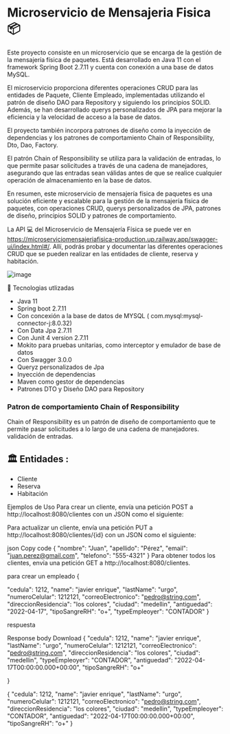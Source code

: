 
# Microservicio de Mensajeria Fisica 📦


Este proyecto consiste en un microservicio que se encarga de la gestión de la mensajería física de paquetes. Está desarrollado en Java 11 con el framework Spring Boot 2.7.11 y cuenta con conexión a una base de datos MySQL.

El microservicio proporciona diferentes operaciones CRUD para las entidades de Paquete, Cliente  Empleado, implementadas utilizando el patrón de diseño DAO para Repository y siguiendo los principios SOLID. Además, se han desarrollado querys personalizados de JPA para mejorar la eficiencia y la velocidad de acceso a la base de datos.

El proyecto también incorpora patrones de diseño como la inyección de dependencias y los patrones de comportamiento Chain of Responsibility, Dto, Dao, Factory.

El patrón Chain of Responsibility se utiliza para la validación de entradas, lo que permite pasar solicitudes a través de una cadena de manejadores, asegurando que las entradas sean válidas antes de que se realice cualquier operación de almacenamiento en la base de datos.

En resumen, este microservicio de mensajería física de paquetes es una solución eficiente y escalable para la gestión de la mensajería física de paquetes, con operaciones CRUD, querys personalizados de JPA, patrones de diseño, principios SOLID y patrones de comportamiento.


La API 💻 del Microservicio de Mensajería Física se puede ver en https://microserviciomensajeriafisica-production.up.railway.app/swagger-ui/index.html#/. Allí, podrás probar y documentar las diferentes operaciones CRUD que se pueden realizar en las entidades de cliente, reserva y habitación.

![image](https://user-images.githubusercontent.com/50783391/233194943-8b5fa737-8ee7-4a30-8ee7-fc961b901dae.png)


👷 Tecnologias utlizadas

* Java 11
* Spring boot 2.7.11
* Con concexión a la base de datos de MYSQL ( com.mysql:mysql-connector-j:8.0.32)
* Con Data Jpa 2.7.11
* Con Junit 4 version 2.7.11
* Mokito para pruebas unitarias, como interceptor y emulador de base de datos
* Con Swagger 3.0.0
* Queryz personalizados de Jpa
* Inyección de dependencias
* Maven como gestor de dependencias
* Patrones DTO y Diseño DAO para Repository

### Patron de comportamiento Chain of Responsibility

Chain of Responsibility es un patrón de diseño de comportamiento que te permite pasar solicitudes a lo largo de una cadena de manejadores.
validación de entradas.


## 🏛 Entidades :

- Cliente
- Reserva
- Habitación



Ejemplos de Uso
Para crear un cliente, envía una petición POST a http://localhost:8080/clientes con un JSON como el siguiente:





Para actualizar un cliente, envía una petición PUT a http://localhost:8080/clientes/{id} con un JSON como el siguiente:

json
Copy code
{
  "nombre": "Juan",
  "apellido": "Pérez",
  "email": "juan.perez@gmail.com",
  "telefono": "555-4321"
}
Para obtener todos los clientes, envía una petición GET a http://localhost:8080/clientes.




para crear un empleado 
{

  "cedula": 1212,
  "name": "javier enrique",
  "lastName": "urgo",
  "numeroCelular": 1212121,
  "correoElectronico": "pedro@string.com",
  "direccionResidencia": "los colores",
  "ciudad": "medellin",
  "antiguedad": "2022-04-17",
  "tipoSangreRH": "o+",
  "typeEmpleoyer": "CONTADOR"
}


respuesta 

	
Response body
Download
{
  "cedula": 1212,
  "name": "javier enrique",
  "lastName": "urgo",
  "numeroCelular": 1212121,
  "correoElectronico": "pedro@string.com",
  "direccionResidencia": "los colores",
  "ciudad": "medellin",
  "typeEmpleoyer": "CONTADOR",
  "antiguedad": "2022-04-17T00:00:00.000+00:00",
  "tipoSangreRH": "o+"
  
  
  
}

 { "cedula": 1212, "name": "javier enrique", "lastName": "urgo", "numeroCelular": 1212121, "correoElectronico": "pedro@string.com", "direccionResidencia": "los colores", "ciudad": "medellin", "typeEmpleoyer": "CONTADOR", "antiguedad": "2022-04-17T00:00:00.000+00:00", "tipoSangreRH": "o+" }
